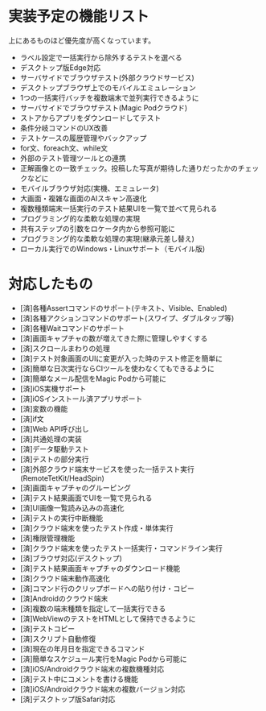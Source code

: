 # 実装予定の機能リスト

上にあるものほど優先度が高くなっています。

- ラベル設定で一括実行から除外するテストを選べる
- デスクトップ版Edge対応
- サーバサイドでブラウザテスト(外部クラウドサービス)
- デスクトップブラウザ上でのモバイルエミュレーション
- 1つの一括実行バッチを複数端末で並列実行できるように
- サーバサイドでブラウザテスト(Magic Podクラウド)
- ストアからアプリをダウンロードしてテスト
- 条件分岐コマンドのUX改善
- テストケースの履歴管理やバックアップ
- for文、foreach文、while文
- 外部のテスト管理ツールとの連携
- 正解画像との一致チェック。投稿した写真が期待した通りだったかのチェックなどに
- モバイルブラウザ対応(実機、エミュレータ)
- 大画面・複雑な画面のAIスキャン高速化
- 複数種類端末一括実行のテスト結果UIを一覧で並べて見られる
- プログラミング的な柔軟な処理の実現
- 共有ステップの引数をロケータ内から参照可能に
- プログラミング的な柔軟な処理の実現(継承元差し替え)
- ローカル実行でのWindows・Linuxサポート（モバイル版)

# 対応したもの

- [済]各種Assertコマンドのサポート(テキスト、Visible、Enabled)
- [済]各種アクションコマンドのサポート(スワイプ、ダブルタップ等)
- [済]各種Waitコマンドのサポート
- [済]画面キャプチャの数が増えてきた際に管理しやすくする
- [済]スクロールまわりの処理
- [済]テスト対象画面のUIに変更が入った時のテスト修正を簡単に
- [済]簡単な日次実行ならCIツールを使わなくてもできるように
- [済]簡単なメール配信をMagic Podから可能に
- [済]iOS実機サポート
- [済]iOSインストール済アプリサポート
- [済]変数の機能
- [済]if文
- [済]Web API呼び出し
- [済]共通処理の実装
- [済]データ駆動テスト
- [済]テストの部分実行
- [済]外部クラウド端末サービスを使った一括テスト実行(RemoteTetKit/HeadSpin)
- [済]画面キャプチャのグルーピング
- [済]テスト結果画面でUIを一覧で見られる
- [済]UI画像一覧読み込みの高速化
- [済]テストの実行中断機能
- [済]クラウド端末を使ったテスト作成・単体実行
- [済]権限管理機能
- [済]クラウド端末を使ったテスト一括実行・コマンドライン実行
- [済]ブラウザ対応(デスクトップ)
- [済]テスト結果画面キャプチャのダウンロード機能
- [済]クラウド端末動作高速化
- [済]コマンド行のクリップボードへの貼り付け・コピー
- [済]Androidのクラウド端末
- [済]複数の端末種類を指定して一括実行できる
- [済]WebViewのテストをHTMLとして保持できるように
- [済]テストコピー
- [済]スクリプト自動修復
- [済]現在の年月日を指定できるコマンド
- [済]簡単なスケジュール実行をMagic Podから可能に
- [済]iOS/Androidクラウド端末の複数機種対応
- [済]テスト中にコメントを書ける機能
- [済]iOS/Androidクラウド端末の複数バージョン対応
- [済]デスクトップ版Safari対応

